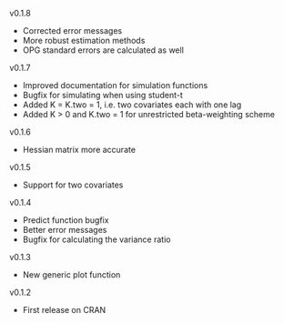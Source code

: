 v0.1.8
- Corrected error messages
- More robust estimation methods
- OPG standard errors are calculated as well

v0.1.7
- Improved documentation for simulation functions
- Bugfix for simulating when using student-t
- Added K = K.two = 1, i.e. two covariates each with one lag
- Added K > 0 and K.two = 1 for unrestricted beta-weighting scheme

v0.1.6
- Hessian matrix more accurate

v0.1.5
- Support for two covariates

v0.1.4
- Predict function bugfix
- Better error messages
- Bugfix for calculating the variance ratio

v0.1.3
- New generic plot function

v0.1.2
- First release on CRAN
